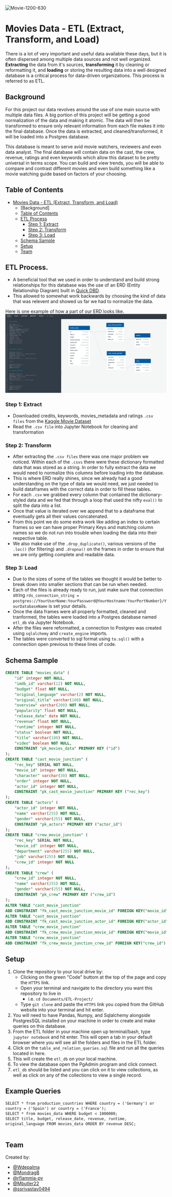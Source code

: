 ![Movie-1200-630](https://user-images.githubusercontent.com/62668061/131230271-4f4985b6-760b-4bcf-9dfb-a769f9215736.jpeg)
# Movies Data - ETL (Extract, Transform, and Load)

There is a lot of very important and useful data available these days, but it is often dispersed among multiple data sources and not well organized. **Extracting** the data from it's sources, **transforming** it by cleaning or reformatting it, and **loading** or storing the resulting data into a well designed database is a critical process for data-driven organizations. This process is referred to as ETL.

## Background

For this project our data revolves around the use of one main source with multiple data files. A big portion of this project will be getting a good normalization of the data and making it atomic. The data will then be transformed to ensure only relevant information from each file makes it into the final database. Once the data is extracted, and cleaned/transformed, it will be loaded into a Postgres database.

This database is meant to serve avid movie watchers, reviewers and even data analyst. The final database will contain data on the cast, the crew, revenue, ratings and even keywords which allow this dataset to be pretty universal in terms scope. You can build and view trends, you will be able to compare and contrast different movies and even build something like a movie watching guide based on factors of your choosing.

## Table of Contents

- [Movies Data - ETL (Extract, Transform, and Load)](#movies-data---etl-extract-transform-and-load)
  - [Background]
  - [Table of Contents](#table-of-contents)
  - [ETL Process](#etl-process)
    - [Step 1: Extract](#step-1-extract)
    - [Step 2: Transform](#step-2-transform)
    - [Step 3: Load](#step-3-load)
  - [Schema Sample](#schema-sample)
  - [Setup](#setup)
  - [Team](#team)

## ETL Process.

- A beneficial tool that we used in order to understand and build strong relationships for this database was the use of an ERD (Entity Relationship Diagram) built in [Quick DBD](https://www.quickdatabasediagrams.com/).
- This allowed to somewhat work backwards by choosing the kind of data that was relevent and showed us far we had to normalize the data.

Here is one example of how a part of our ERD looks like.
![ERD Example](/ERD/images/Cast_Crew.PNG)

### Step 1: Extract

- Downloaded credits, keywords, movies_metadata and ratings `.csv files` from the [Kaggle Movie Dataset](https://www.kaggle.com/rounakbanik/the-movies-dataset)
- Read the `.csv file` into Jupyter Notebook for cleaning and transformation

### Step 2: Transform

- After extracting the `.csv files` there was one major problem we noticed. Within each of the `.csvs` there were these dictionary formatted data that was stored as a string. In order to fully extract the data we would need to normalize this columns before loading into the database.
- This is where ERD really shines, since we already had a good understanding on the type of data we would need, we just needed to build dataframes with the correct data in order to fill these tables.
- For each `.csv` we grabbed every column that contained the dictionary-styled data and we fed that through a loop that used the nifty `eval()` to split the data into a list.
- Once that value is iterated over we append that to a dataframe that eventually gets all their values concatenated.
- From this point we do some extra work like adding an index to certain frames so we can have proper Primary Keys and matching column names so we do not run into trouble when loading the data into their respective table.
- We also make use of the `.drop_duplicate()`, various versions of the `.loc()` (for filtering) and `.dropna()` on the frames in order to ensure that we are only getting complete and readable data.

### Step 3: Load

- Due to the sizes of some of the tables we thought it would be better to break down into smaller sections that can be run when needed.
- Each of the files is already ready to run, just make sure that connection string `rds_connection_string = postgres://YourUserName:YourPassword@YourHostname:YourPortNumber}/YourDatabaseName` is set your details.
- Once the data frames were all properly formatted, cleaned and tranformed, the tables were loaded into a Postgres database named `etl_db` via Jupyter Notebook.
- After the files were reformatted, a connection to Postgres was created using `sqlalchemy` and `create_engine` imports.
- The tables were converted to sql format using `to.sql()` with a connection open previous to these lines of code.

## Schema Sample

```SQL
CREATE TABLE "movies_data" (
    "id" integer NOT NULL,
    "imdb_id" varchar(12) NOT NULL,
    "budget" float NOT NULL,
    "original_language" varchar(2) NOT NULL,
    "original_title" varchar(100) NOT NULL,
    "overview" varchar(200) NOT NULL,
    "popularity" float NOT NULL,
    "release_date" date NOT NULL,
    "revenue" float NOT NULL,
    "runtime" integer NOT NULL,
    "status" boolean NOT NULL,
    "title" varchar(100) NOT NULL,
    "video" boolean NOT NULL,
    CONSTRAINT "pk_movies_data" PRIMARY KEY ("id")
);
CREATE TABLE "cast_movie_junction" (
    "rec_key" SERIAL NOT NULL,
    "movie_id" integer NOT NULL,
    "character" varchar(30) NOT NULL,
    "order" integer NOT NULL,
    "actor_id" integer NOT NULL,
    CONSTRAINT "pk_cast_movie_junction" PRIMARY KEY ("rec_key")
);
CREATE TABLE "actors" (
    "actor_id" integer NOT NULL,
    "name" varchar(255) NOT NULL,
    "gender" varchar(255) NOT NULL,
    CONSTRAINT "pk_actors" PRIMARY KEY ("actor_id")
);
CREATE TABLE "crew_movie_junction" (
    "rec_key" SERIAL NOT NULL,
    "movie_id" integer NOT NULL,
    "department" varchar(255) NOT NULL,
    "job" varchar(255) NOT NULL,
    "crew_id" integer NOT NULL
);
CREATE TABLE "crew" (
    "crew_id" integer NOT NULL,
    "name" varchar(255) NOT NULL,
    "gender" varchar(255) NOT NULL,
    CONSTRAINT "pk_crew" PRIMARY KEY ("crew_id")
);
ALTER TABLE "cast_movie_junction"
ADD CONSTRAINT "fk_cast_movie_junction_movie_id" FOREIGN KEY("movie_id") REFERENCES "movies_data" ("id");
ALTER TABLE "cast_movie_junction"
ADD CONSTRAINT "fk_cast_movie_junction_actor_id" FOREIGN KEY("actor_id") REFERENCES "actors" ("actor_id");
ALTER TABLE "crew_movie_junction"
ADD CONSTRAINT "fk_crew_movie_junction_movie_id" FOREIGN KEY("movie_id") REFERENCES "movies_data" ("id");
ALTER TABLE "crew_movie_junction"
ADD CONSTRAINT "fk_crew_movie_junction_crew_id" FOREIGN KEY("crew_id") REFERENCES "crew" ("crew_id");
```

## Setup

1. Clone the repository to your local drive by:
    - Clicking on the green "Code" buttom at the top of the page and copy the `HTTPS` link.
    - Open your terminal and navigate to the directory you want this repository to live in
      - i.e. `cd Documents/ETL-Project/`
    - Type `git clone` and paste the `HTTPS` link you copied from the GitHub website into your terminal and hit enter.
2. You will need to have Pandas, Numpy, and Sqlalchemy alongside PostgresSQL installed on your machine in order to create and make queries on this database.
3. From the ETL folder in your machine open up terminal/bash, type `jupyter notebook` and hit enter. This will open a tab in your default browser where you will see all the folders and files in the ETL folder.
4. Click on the `table_and_relation_queries.sql` file and run all the queries located in here.
5. This will create the `etl_db` on your local machine.
6. To view the database open the PgAdmin program and click connect.
7. `etl_db` should be listed and you can click on it to view collections, as well as click on any of the collections to view a single record.

## Example Queries

```
SELECT * from production_countries WHERE country = ('Germany') or country = ('Spain') or country = ('France');
SELECT * from movies_data WHERE budget < 1000000;
SELECT title, budget, release_date, revenue, runtime, original_language FROM movies_data ORDER BY revenue DESC;
   
```

## Team

Created by:

- [@Wdepalma](https://github.com/Wdepalma)  
- [@MondragB](https://github.com/MondragB)  
- [@rflammia-py](https://github.com/rflammia-py)  
- [@Mbutler22](https://github.com/Mbutler22)  
- [@ssrivastav0494](https://github.com/ssrivastav0494)
